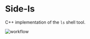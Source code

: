 # Side-ls

C++ implementation of the `ls` shell tool.

![workflow](https://github.com/Sidewinder22/Side-ls/actions/workflows/cmake.yml/badge.svg)
